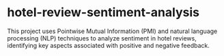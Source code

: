 # hotel-review-sentiment-analysis
This project uses Pointwise Mutual Information (PMI) and natural language processing (NLP) techniques to analyze sentiment in hotel reviews, identifying key aspects associated with positive and negative feedback.

